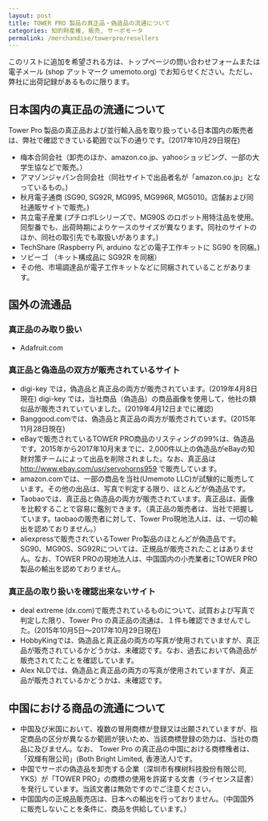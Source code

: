 ```yaml
---
layout: post
title: TOWER PRO 製品の真正品・偽造品の流通について
categories: 知的財産権, 販売, サーボモータ
permalink: /merchandise/towerpro/resellers
---
```


このリストに追加を希望される方は、トップページの問い合わせフォームまたは電子メール (shop アットマーク umemoto.org) でお知らせください。ただし、弊社に出荷記録があるものに限ります。

## 日本国内の真正品の流通について

Tower Pro 製品の真正品および並行輸入品を取り扱っている日本国内の販売者は、弊社で確認できている範囲で以下の通りです。(2017年10月29日現在)

-    梅本合同会社（卸売のほか、amazon.co.jp、yahooショッピング、一部の大学生協などで販売。）
-    アマゾンジャパン合同会社（同社サイトで出品者名が「amazon.co.jp」となっているもの。)
-    秋月電子通商 (SG90, SG92R, MG995, MG996R, MG5010。店舗および同社通販サイトで販売。)
-    共立電子産業 (プチロボLシリーズで、MG90S のロボット用特注品を使用。同型番でも、出荷時期によりケースのサイズが異なります。同社のサイトのほか、同社の取引先でも取扱いがあります。)
-    TechShare (Raspberry Pi, arduino などの電子工作キットに SG90 を同梱。)
-    ソビーゴ （キット構成品に SG92R を同梱）
-    その他、市場調達品が電子工作キットなどに同梱されていることがあります。

## 国外の流通品

### 真正品のみ取り扱い

-    Adafruit.com

### 真正品と偽造品の双方が販売されているサイト

-    digi-key では，偽造品と真正品の両方が販売されています。(2019年4月8日現在) digi-key では，当社商品（偽造品）の商品画像を使用して，他社の類似品が販売されていていました。(2019年4月12日までに確認) 
-    Banggood.comでは、偽造品と真正品の両方が販売されています。(2015年11月28日現在)
-    eBayで販売されているTOWER PRO商品のリスティングの99%は、偽造品です。2015年から2017年10月末までに、2,000件以上の偽造品がeBayの知財対策チームによって出品を削除されました。なお、真正品は http://www.ebay.com/usr/servohorns959 で販売しています。
-    amazon.comでは、一部の商品を当社(Umemoto LLC)が試験的に販売しています。その他の出品は、写真で判定する限り、ほとんどが偽造品です。
-    Taobaoでは、真正品と偽造品の両方が販売されています。真正品は、画像を比較することで容易に鑑別できます。（真正品の販売者は、当社で把握しています。taobaoの販売者に対して、Tower Pro現地法人は、は、一切の輸出を認めておりません。）
-    aliexpressで販売されているTower Pro製品のほとんどが偽造品です。SG90、MG90S、SG92Rについては、正規品が販売されたことはありません。なお、TOWER PROの現地法人は、中国国内の小売業者にTOWER PRO製品の輸出を認めておりません。

### 真正品の取り扱いを確認出来ないサイト

-    deal extreme (dx.com)で販売されているものについて、試買および写真で判定した限り、Tower Pro の真正品の流通は、１件も確認できませんでした。(2015年10月5日～2017年10月29日現在) 
-   HobbyKingでは、偽造品と真正品の両方の写真が使用されていますが、真正品が販売されているかどうかは、未確認です。なお、過去において偽造品が販売されてたことを確認しています。
-   Alex NLDでは、偽造品と真正品の両方の写真が使用されていますが、真正品が販売されているかどうかは、未確認です。
 
## 中国における商品の流通について

- 中国及び米国において、複数の冒用商標が登録又は出願されていますが、指定商品の区分が異なるか範囲が狭いため、当該商標登録の効力は、当社の商品に及びません。なお、 Tower Pro の真正品の中国における商標権者は、「双輝有限公司」(Both Bright Limited, 香港法人)です。
- 中国でサーボの偽造品を卸売する企業（深圳市有棵树科技股份有限公司, YKS）が「TOWER PRO」の商標の使用を許諾する文書（ライセンス証書）を発行しています。当該文書は無効ですのでご注意ください。
- 中国国内の正規品販売店は、日本への輸出を行っておりません。（中国国外に販売しないことを条件に、商品を供給しています。）

